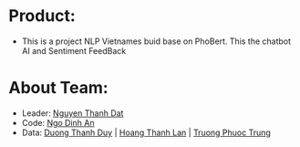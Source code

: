 # Product:
- This is a project NLP Vietnames buid base on PhoBert. This the chatbot AI and Sentiment FeedBack
# About Team:
+ Leader: [Nguyen Thanh Dat](/Introduction/Image/dat.jpg)
+ Code: [Ngo Dinh An](/Introduction/Image/an.jpg)
+ Data: [Duong Thanh Duy](/Introduction/Image/Duy.jpg) | [Hoang Thanh Lan](/Introduction/Image/Lâm.jpg) | [Truong Phuoc Trung](/Introduction/Image/Trung.jpg)
